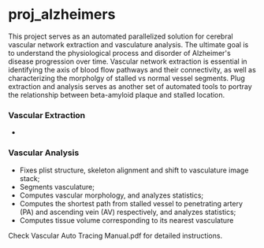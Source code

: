 # proj_alzheimers

This project serves as an automated parallelized solution for cerebral vascular network extraction and vasculature analysis. The ultimate goal is to understand the physiological process and disorder of Alzheimer's disease progression over time. Vascular network extraction is essential in identifying the axis of blood flow pathways and their connectivity, as well as characterizing the morpholgy of stalled vs normal vessel segments. Plug extraction and analysis serves as another set of automated tools to portray the relationship between beta-amyloid plaque and stalled location. 

### Vascular Extraction

- 

### Vascular Analysis

- Fixes plist structure, skeleton alignment and shift to vasculature image stack;
- Segments vasculature; 
- Computes vascular morphology, and analyzes statistics;
- Computes the shortest path from stalled vessel to penetrating artery (PA) and ascending vein (AV) respectively, and analyzes statistics;
- Computes tissue volume corresponding to its nearest vasculature

Check Vascular Auto Tracing Manual.pdf for detailed instructions.